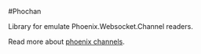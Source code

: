 #Phochan

Library for emulate Phoenix.Websocket.Channel readers.

Read more about [phoenix channels](https://hexdocs.pm/phoenix/channels.html).

